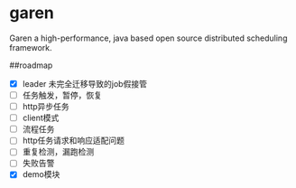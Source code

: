 # garen
Garen a high-performance, java based open source distributed scheduling framework.  

##roadmap  
- [x] leader 未完全迁移导致的job假接管  
- [ ] 任务触发，暂停，恢复
- [ ] http异步任务  
- [ ] client模式  
- [ ] 流程任务  
- [ ] http任务请求和响应适配问题  
- [ ] 重复检测，漏跑检测  
- [ ] 失败告警  
- [x] demo模块